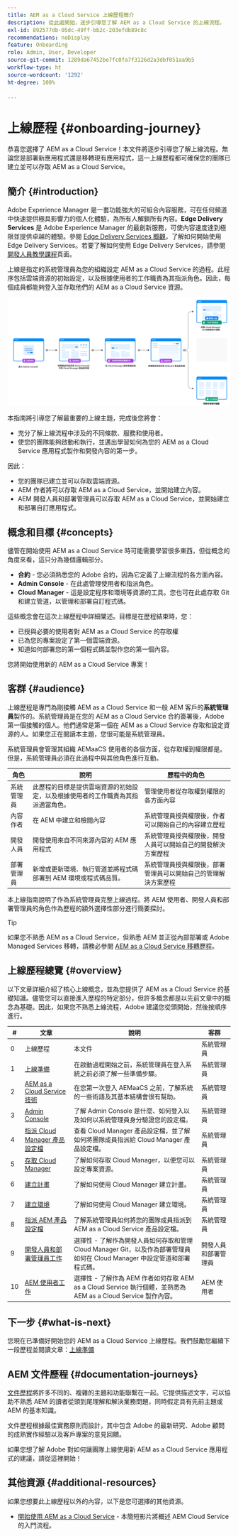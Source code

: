 ```yaml
---
title: AEM as a Cloud Service 上線歷程簡介
description: 從此處開始，逐步引導您了解 AEM as a Cloud Service 的上線流程。
exl-id: 892577db-05dc-49ff-bb2c-203efdb89c8c
recommendations: noDisplay
feature: Onboarding
role: Admin, User, Developer
source-git-commit: 1289da67452be7fc0fa7f3126d2a3dbf051aa9b5
workflow-type: ht
source-wordcount: '1292'
ht-degree: 100%

---
```



# 上線歷程 {#onboarding-journey}

恭喜您選擇了 AEM as a Cloud Service！本文件將逐步引導您了解上線流程。無論您是部署新應用程式還是移轉現有應用程式，這一上線歷程都可確保您的團隊已建立並可以存取 AEM as a Cloud Service。

## 簡介 {#introduction}

Adobe Experience Manager 是一套功能強大的可組合內容服務，可在任何頻道中快速提供極具影響力的個人化體驗，為所有人解鎖所有內容。**Edge Delivery Services** 是 Adobe Experience Manager 的最創新服務，可使內容速度達到極限並提供卓越的體驗。參閱 [Edge Delivery Services 概觀](https://experienceleague.adobe.com/docs/experience-manager-cloud-service/content/edge-delivery/overview.html)，了解如何開始使用 Edge Delivery Services。若要了解如何使用 Edge Delivery Services，請參閱[開發人員教學課程](https://www.hlx.live/developer/tutorial)頁面。

上線是指定的系統管理員為您的組織設定 AEM as a Cloud Service 的過程。此程序包括雲端資源的初始設定，以及根據使用者的工作職責為其指派角色。因此，每個成員都能夠登入並存取他們的 AEM as a Cloud Service 資源。

![上線歷程](/help/journey-onboarding/assets/onboarding-journey.png)

本指南將引導您了解最重要的上線主題，完成後您將會：

* 充分了解上線流程中涉及的不同條款、服務和使用者。
* 使您的團隊能夠啟動和執行，並邁出學習如何為您的 AEM as a Cloud Service 應用程式製作和開發內容的第一步。

因此：

* 您的團隊已建立並可以存取雲端資源。
* AEM 作者將可以存取 AEM as a Cloud Service，並開始建立內容。
* AEM 開發人員和部署管理員可以存取 AEM as a Cloud Service，並開始建立和部署自訂應用程式。

## 概念和目標 {#concepts}

儘管在開始使用 AEM as a Cloud Service 時可能需要學習很多東西，但從概念的角度來看，這只分為幾個邏輯部分。

* **合約** - 您必須熟悉您的 Adobe 合約，因為它定義了上線流程的各方面內容。
* **Admin Console** - 在此處管理使用者和指派角色。
* **Cloud Manager** - 這是設定程序和環境等資源的工具。您也可在此處存取 Git 和建立管道，以管理和部署自訂程式碼。

這些概念會在這次上線歷程中詳細闡述。目標是在歷程結束時，您：

* 已授與必要的使用者對 AEM as a Cloud Service 的存取權
* 已為您的專案設定了第一個雲端資源。
* 知道如何部署您的第一個程式碼並製作您的第一個內容。

您將開始使用新的 AEM as a Cloud Service 專案！

## 客群 {#audience}

上線歷程是專門為剛接觸 AEM as a Cloud Service 和一般 AEM 客戶的&#x200B;**系統管理員**&#x200B;製作的。系統管理員是在您的 AEM as a Cloud Service 合約簽署後，Adobe 第一個接觸的個人。他們通常是第一個在 AEM as a Cloud Service 存取和設定資源的人。如果您正在閱讀本主題，您很可能是系統管理員。

系統管理員會管理其組織 AEMaaCS 使用者的各個方面，從存取權到權限都是。但是，系統管理員必須在此過程中與其他角色進行互動。

| 角色 | 說明 | 歷程中的角色 |
|---|---|---|
| 系統管理員 | 此歷程的目標是提供雲端資源的初始設定，以及根據使用者的工作職責為其指派適當角色。 | 管理使用者從存取權到權限的各方面內容 |
| 內容作者 | 在 AEM 中建立和檢閱內容 | 系統管理員授與權限後，作者可以開始自己的內容建立歷程 |
| 開發人員 | 開發使用來自不同來源內容的 AEM 應用程式 | 系統管理員授與權限後，開發人員可以開始自己的開發解決方案歷程 |
| 部署管理員 | 新增或更新環境、執行管道並將程式碼部署到 AEM 環境或程式碼品質。 | 系統管理員授與權限後，部署管理員可以開始自己的管理解決方案歷程 |

本上線指南說明了作為系統管理員完整上線過程。將 AEM 使用者、開發人員和部署管理員的角色作為歷程的額外選擇性部分進行簡要探討。

>[!TIP]
>
>如果您不熟悉 AEM as a Cloud Service，但熟悉 AEM 並正從內部部署或 Adobe Managed Services 移轉，請務必參閱 [AEM as a Cloud Service 移轉歷程](/help/journey-migration/getting-started.md)。

## 上線歷程總覽 {#overview}

以下文章詳細介紹了核心上線概念，並為您提供了 AEM as a Cloud Service 的基礎知識。儘管您可以直接進入歷程的特定部分，但許多概念都是以先前文章中的概念為基礎。因此，如果您不熟悉上線流程，Adobe 建議您從頭開始，然後按順序進行。

| # | 文章 | 說明 | 客群 |
|---|---|---|---|
| 0 | 上線歷程 | 本文件 | 系統管理員 |
| 1 | [上線準備](preparation.md) | 在啟動過程開始之前，系統管理員在登入系統之前必須了解一些準備步驟。 | 系統管理員 |
| 2 | [AEM as a Cloud Service 技術](terminology.md) | 在您第一次登入 AEMaaCS 之前，了解系統的一些術語及其基本結構會很有幫助。 | 系統管理員 |
| 3 | [Admin Console](admin-console.md) | 了解 Admin Console 是什麼、如何登入以及如何以系統管理員身分驗證您的設定檔。 | 系統管理員 |
| 4 | [指派 Cloud Manager 產品設定檔](assign-profiles-cloud-manager.md) | 查看 Cloud Manager 產品設定檔，並了解如何將團隊成員指派給 Cloud Manager 產品設定檔。 | 系統管理員 |
| 5 | [存取 Cloud Manager](cloud-manager.md) | 了解如何存取 Cloud Manager，以便您可以設定專案資源。 | 系統管理員 |
| 6 | [建立計畫](create-program.md) | 了解如何使用 Cloud Manager 建立計畫。 | 系統管理員 |
| 7 | [建立環境](create-environments.md) | 了解如何使用 Cloud Manager 建立環境。 | 系統管理員 |
| 8 | [指派 AEM 產品設定檔](assign-profiles-aem.md) | 了解系統管理員如何將您的團隊成員指派到 AEM as a Cloud Service 產品設定檔。 | 系統管理員 |
| 9 | [開發人員和部署管理員工作](developers.md) | 選擇性 - 了解作為開發人員如何存取和管理 Cloud Manager Git，以及作為部署管理員如何在 Cloud Manager 中設定管道和部署程式碼。 | 開發人員和部署管理員 |
| 10 | [AEM 使用者工作](aem-users.md) | 選擇性 - 了解作為 AEM 作者如何存取 AEM as a Cloud Service 執行個體，並熟悉為 AEM as a Cloud Service 製作內容。 | AEM 使用者 |

## 下一步 {#what-is-next}

您現在已準備好開始您的 AEM as a Cloud Service 上線歷程。我們鼓勵您繼續下一段歷程並閱讀文章：[上線準備](preparation.md)

## AEM 文件歷程 {#documentation-journeys}

[文件歷程](/help/journey-documentation/documentation-journeys.md)將許多不同的、複雜的主題和功能聯繫在一起。它提供描述文字，可以協助不熟悉 AEM 的讀者從頭到尾理解和解決業務問題，同時假定具有先前主題或 AEM 的基本知識。

文件歷程根據最佳實務原則而設計，其中包含 Adobe 的最新研究、Adobe 顧問的成熟實作經驗以及客戶專案的意見回饋。

如果您想了解 Adobe 對如何讓團隊上線使用新 AEM as a Cloud Service 應用程式的建議，請從這裡開始！

## 其他資源 {#additional-resources}

如果您想要此上線歷程以外的內容，以下是您可選擇的其他資源。

* [開始使用 AEM as a Cloud Service](https://experienceleague.adobe.com/docs/experience-manager-learn/cloud-service/migration/moving-to-aem-as-a-cloud-service/onboarding.html) - 本簡短影片將概述 AEM Cloud Service 的入門流程。
